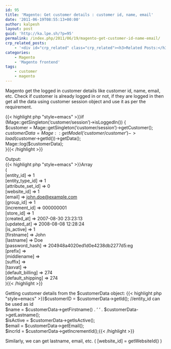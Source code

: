 ```yaml
---
id: 95
title: 'Magento: Get customer details : customer id, name, email'
date: '2011-06-19T08:55:13+00:00'
author: kalpesh
layout: post
guid: 'http://ka.lpe.sh/?p=95'
permalink: /index.php/2011/06/19/magento-get-customer-id-name-email/
crp_related_posts:
    - '<div id="crp_related" class="crp_related"><h3>Related Posts:</h3><ul><li><a href="http://ka.lpe.sh/2012/07/26/magento-check-if-customer-already-exist-or-not/"     class="crp_title">Magento: Check if customer already exist or not</a></li><li><a href="http://ka.lpe.sh/2011/12/31/magento-register-guest-user-to-website-if-email-provided/"     class="crp_title">Magento: Register guest user to website if email provided</a></li><li><a href="http://ka.lpe.sh/2011/06/19/magento-checking-customer-admin-is-logged-in-or-not/"     class="crp_title">Magento: Checking customer/admin is logged in or not</a></li><li><a href="http://ka.lpe.sh/2013/04/25/magento-check-if-any-particular-customer-is-currently-logged-in/"     class="crp_title">Magento: Check if any particular customer is currently logged in</a></li><li><a href="http://ka.lpe.sh/2013/04/28/magento-join-eav-collection-with-flat-table/"     class="crp_title">Magento join EAV collection with Flat table</a></li></ul></div>'
categories:
    - Magento
    - 'Magento frontend'
tags:
    - customer
    - magento
---
```


Magento get the logged in customer details like customer id, name, email, etc. Check if customer is already logged in or not, if they are logged in then get all the data using customer session object and use it as per the requirement.

{{< highlight php "style=emacs" >}}if (Mage::getSingleton(‘customer/session’)->isLoggedIn()) {  
 $customer = Mage::getSingleton(‘customer/session’)->getCustomer();  
 $customerData = Mage::getModel(‘customer/customer’)->load($customer->getId())->getData();  
 Mage::log($customerData);  
}{{< /highlight >}}

Output:  
{{< highlight php "style=emacs" >}}Array  
(  
 [entity_id] => 1  
 [entity_type_id] => 1  
 [attribute_set_id] => 0  
 [website_id] => 1  
 [email] => john.doe@example.com  
 [group_id] => 1  
 [increment_id] => 000000001  
 [store_id] => 1  
 [created_at] => 2007-08-30 23:23:13  
 [updated_at] => 2008-08-08 12:28:24  
 [is_active] => 1  
 [firstname] => John  
 [lastname] => Doe  
 [password_hash] => 204948a4020ed1d0e4238db2277d5:eg  
 [prefix] =>  
 [middlename] =>  
 [suffix] =>  
 [taxvat] =>  
 [default_billing] => 274  
 [default_shipping] => 274  
){{< /highlight >}}

Getting customer details from the $customerData object:  
{{< highlight php "style=emacs" >}}$customerID = $customerData->getId(); //entity_id can be used as id  
$name = $customerData->getFirstname() . ‘ ‘ . $customerData->getLastname();  
$isActive = $customerData->getIsActive();  
$email = $customerData->getEmail();  
$incrId = $customerData->getIncrementId();{{< /highlight >}}

Similarly, we can get lastname, email, etc. ( [website_id] = getWebsiteId() )